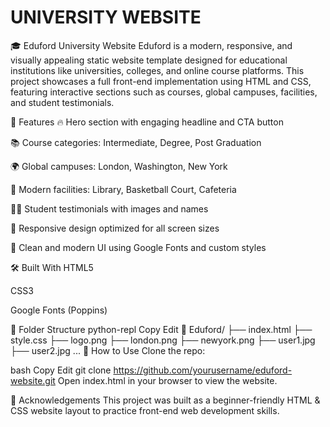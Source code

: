 # UNIVERSITY WEBSITE
🎓 Eduford University Website
Eduford is a modern, responsive, and visually appealing static website template designed for educational institutions like universities, colleges, and online course platforms. This project showcases a full front-end implementation using HTML and CSS, featuring interactive sections such as courses, global campuses, facilities, and student testimonials.

🚀 Features
🔥 Hero section with engaging headline and CTA button

📚 Course categories: Intermediate, Degree, Post Graduation

🌍 Global campuses: London, Washington, New York

🏀 Modern facilities: Library, Basketball Court, Cafeteria

👩‍🎓 Student testimonials with images and names

📱 Responsive design optimized for all screen sizes

🎨 Clean and modern UI using Google Fonts and custom styles

🛠️ Built With
HTML5

CSS3

Google Fonts (Poppins)

📂 Folder Structure
python-repl
Copy
Edit
📁 Eduford/
├── index.html
├── style.css
├── logo.png
├── london.png
├── newyork.png
├── user1.jpg
├── user2.jpg
...
📌 How to Use
Clone the repo:

bash
Copy
Edit
git clone https://github.com/yourusername/eduford-website.git
Open index.html in your browser to view the website.

🙌 Acknowledgements
This project was built as a beginner-friendly HTML & CSS website layout to practice front-end web development skills.
